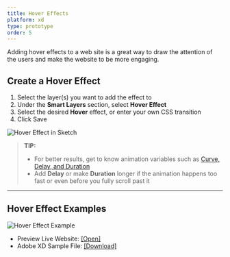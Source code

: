 ```yaml
---
title: Hover Effects
platform: xd
type: prototype
order: 5
---
```

Adding hover effects to a web site is a great way to draw the attention of the users and make the website to be more engaging.


## Create a Hover Effect

1. Select the layer(s) you want to add the effect to
2. Under the **Smart Layers** section,  select **Hover Effect**
3. Select the desired **Hover** effect, or enter your own CSS transition
4. Click Save

![Hover Effect in Sketch](https://p46.f4.n0.cdn.getcloudapp.com/items/rRu6ro5e/hovergif.gif?v=931547a23418d3684ad623a0694da3b3)

>**TIP:** 
> - For better results, get to know animation variables such as [Curve, Delay, and Duration](https://support.animaapp.com/launchpad/animation-easing-curve-explained)
> - Add **Delay** or make **Duration** longer if the animation happens too fast or even before you fully scroll past it

---
## Hover Effect Examples

![Hover Effect Example](http://f.cl.ly/items/1x2d3S1T070h2G442l02/[e57718ceee2b4ca3674bcddb44f8755d]_Hover%20demo.gif)
- Preview Live Website: [[Open]](https://hover-effects.animaapp.io/ "Preview Hover example in browser")
- Adobe XD Sample File: [[Download]](https://www.dropbox.com/s/9q4lld61rkniiqo/Hover%20Effect%20Demo.xd?dl=0)
